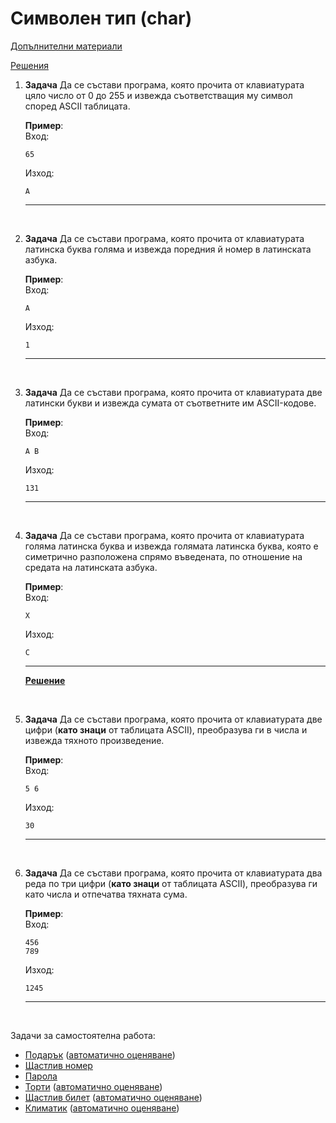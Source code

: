 # Символен тип (char)

[Допълнителни материали](../bonus/variables.md)

[Решения](../solutions/char_type/)

1. **Задача** Да се състави програма, която прочита от клавиатурата цяло число от 0 до 255 и извежда съответстващия му символ според ASCII таблицата.

	**Пример**:<br>
	Вход:
    ```text
	65
	```
	Изход:
	```text
	А
	```
	---

<br>

2. **Задача** Да се състави програма, която прочита от клавиатурата латинска буква голяма и извежда поредния й номер в латинската азбука.

	**Пример**:<br>
	Вход:
    ```text
	A
	```
	Изход:
	```text
	1
	```
	---

<br>

3. **Задача** Да се състави програма, която прочита от клавиатурата две латински букви и извежда сумата от съответните им ASCII-кодове.

	**Пример**:<br>
	Вход:
    ```text
	A B
	```
	Изход:
	```text
	131
	```
	---

<br>

4. **Задача** Да се състави програма, която прочита от клавиатурата голяма латинска буква и извежда голямата латинска буква, която е симетрично разположена спрямо въведената, по отношение на средата на латинската азбука.

	**Пример**:<br>
	Вход:
    ```text
	X
	```
	Изход:
	```text
	C
	```
	---
	**[Решение](../solutions/char_type/task04.cpp)**

<br>

5. **Задача** Да се състави програма, която прочита от клавиатурата две цифри (**като знаци** от таблицата ASCII), преобразува ги в числа и извежда тяхното произведение.

	**Пример**:<br>
	Вход:
    ```text
	5 6
	```
	Изход:
	```text
	30
	```
	---

<br>

6. **Задача** Да се състави програма, която прочита от клавиатурата два реда по три цифри (**като знаци** от таблицата ASCII), преобразува ги като числа и отпечатва тяхната сума.

	**Пример**:<br>
	Вход:
    ```text
	456
	789
	```
	Изход:
	```text
	1245
	```
	---

<br>

Задачи за самостоятелна работа:
- [Подарък](http://www.math.bas.bg/infos/files/2011-11-27-E3.pdf) ([автоматично оценяване](https://arena.maycamp.com/practice/open_contest?contest_id=86))
- [Щастлив номер](http://www.math.bas.bg/infos/files/2008-12-02-E3.pdf)
- [Парола](http://www.math.bas.bg/infos/files/2016-12-17-E3.pdf)
- [Торти](http://www.math.bas.bg/infos/files/2014-01-07-E2.pdf) ([автоматично оценяване](https://arena.maycamp.com/practice/open_contest?contest_id=113))
- [Щастлив билет](http://www.math.bas.bg/infos/files/2012-01-05-E2.pdf) ([автоматично оценяване](https://arena.maycamp.com/practice/open_contest?contest_id=89))
- [Климатик](http://www.math.bas.bg/infos/files/2014-01-07-E3.pdf) ([автоматично оценяване](https://arena.maycamp.com/practice/open_contest?contest_id=113))
